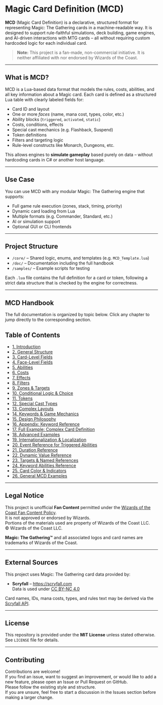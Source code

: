 # Magic Card Definition (MCD)

**MCD** (Magic Card Definition) is a declarative, structured format for representing Magic: The Gathering cards in a machine-readable way. It is designed to support rule-faithful simulations, deck building, game engines, and AI-driven interactions with MTG cards – all without requiring custom hardcoded logic for each individual card.

> **Note:** This project is a fan-made, non-commercial initiative. It is neither affiliated with nor endorsed by Wizards of the Coast.

---

## What is MCD?

MCD is a Lua-based data format that models the rules, costs, abilities, and all key information about a Magic card. Each card is defined as a structured Lua table with clearly labeled fields for:

- Card ID and layout
- One or more *faces* (name, mana cost, types, color, etc.)
- Ability blocks (`triggered`, `activated`, `static`)
- Costs, conditions, effects
- Special cast mechanics (e.g. Flashback, Suspend)
- Token definitions
- Filters and targeting logic
- Rule-level constructs like Monarch, Dungeons, etc.

This allows engines to **simulate gameplay** based purely on data – without hardcoding cards in C# or another host language.

---

## Use Case

You can use MCD with any modular Magic: The Gathering engine that supports:

- Full game rule execution (zones, stack, timing, priority)
- Dynamic card loading from Lua
- Multiple formats (e.g. Commander, Standard, etc.)
- AI or simulation support
- Optional GUI or CLI frontends

---

## Project Structure

- `/core/` – Shared logic, enums, and templates (e.g. `MCD_Template.lua`)
- `/doc/` – Documentation including the full handbook
- `/samples/` – Example scripts for testing

Each `.lua` file contains the full definition for a card or token, following a strict data structure that is checked by the engine for correctness.

---

## MCD Handbook

The full documentation is organized by topic below.
Click any chapter to jump directly to the corresponding section.

## Table of Contents
- [1. Introduction](chapters/01_introduction.md)
- [2. General Structure](chapters/02_general_structure.md)
- [3. Card-Level Fields](chapters/03_card-level_fields.md)
- [4. Face-Level Fields](chapters/04_face-level_fields.md)
- [5. Abilities](chapters/05_abilities.md)
- [6. Costs](chapters/06_costs.md)
- [7. Effects](chapters/07_effects.md)
- [8. Filters](chapters/08_filters.md)
- [9. Zones & Targets](chapters/09_zones_and_targets.md)
- [10. Conditional Logic & Choice](chapters/10_conditional_logic_and_choice.md)
- [11. Tokens](chapters/11_tokens.md)
- [12. Special Cast Types](chapters/12_special_cast_types.md)
- [13. Complex Layouts](chapters/13_complex_layouts.md)
- [14. Keywords & Game Mechanics](chapters/14_keywords_and_game_mechanics.md)
- [15. Design Philosophy](chapters/15_design_philosophy.md)
- [16. Appendix: Keyword Reference](chapters/16_appendix__keyword_reference.md)
- [17. Full Example: Complex Card Definition](chapters/17_full_example__complex_card_definition.md)
- [18. Advanced Examples](chapters/18_advanced_examples.md)
- [19. Internationalization & Localization](chapters/19_internationalization_and_localization.md)
- [20. Event Reference for Triggered Abilities](chapters/20_event_reference_for_triggered_abilities.md)
- [21. Duration Reference](chapters/21_duration_reference.md)
- [22. Dynamic Value Reference](chapters/22_dynamic_value_reference.md)
- [23. Targets & Named References](chapters/23_targets_and_named_references.md)
- [24. Keyword Abilities Reference](chapters/24_keyword_abilities_reference.md)
- [25. Card Color & Indicators](chapters/25_card_color_and_indicators.md)
- [26. General MCD Examples](chapters/26_general_examples.md)

---

## Legal Notice

This project is unofficial **Fan Content** permitted under the [Wizards of the Coast Fan Content Policy](chapters/https://company.wizards.com/en/legal/fancontentpolicy).  
It is not approved or endorsed by Wizards.  
Portions of the materials used are property of Wizards of the Coast LLC.  
© Wizards of the Coast LLC.

**Magic: The Gathering™** and all associated logos and card names are trademarks of Wizards of the Coast.

---

## External Sources

This project uses Magic: The Gathering card data provided by:

- **Scryfall** – https://scryfall.com  
  Data is used under [CC BY-NC 4.0](chapters/https://creativecommons.org/licenses/by-nc/4.0/)

Card names, IDs, mana costs, types, and rules text may be derived via the [Scryfall API](chapters/https://scryfall.com/docs/api).

---

## License

This repository is provided under the **MIT License** unless stated otherwise.  
See `LICENSE` file for details.

---

## Contributing

Contributions are welcome!  
If you find an issue, want to suggest an improvement, or would like to add a new feature, please open an Issue or Pull Request on GitHub.  
Please follow the existing style and structure.  
If you are unsure, feel free to start a discussion in the Issues section before making a larger change.
